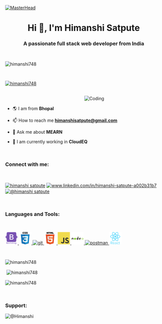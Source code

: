 [![MasterHead](https://animated-gif-creator.com/images/01/top-tools-to-improve-work-productivity-teksun_80.gif)](https://himanshi748.io)
<h1 align="center">Hi 👋, I'm Himanshi Satpute</h1>
<h3 align="center">A passionate full stack web developer from India</h3>
<br>

<p align="left"> <img src="https://komarev.com/ghpvc/?username=himanshi748&label=Profile%20views&color=0e75b6&style=flat" alt="himanshi748" /> </p><br>

<p align="left"> <a href="https://github.com/ryo-ma/github-profile-trophy"><img src="https://github-profile-trophy.vercel.app/?username=himanshi748" alt="himanshi748" /></a> </p>
<br>
<img align="right" alt="Coding" width="250" src="https://cdn.dribbble.com/users/4055494/screenshots/15215756/media/d2b66c4ca0192aa26d103448b3d1518b.gif"><br>


- 🌎 I am from **Bhopal**

- 📫 How to reach me **himanshisatpute@gmail.com**

- 💬 Ask me about **MEARN**

- 🚀 I am currently working in **CloudEQ**

<br>

<h3 align="left">Connect with me:</h3><br>
<p align="left">
<a href="https://codepen.io/himanshi satpute" target="blank"><img align="center" src="https://raw.githubusercontent.com/rahuldkjain/github-profile-readme-generator/master/src/images/icons/Social/codepen.svg" alt="himanshi satpute" height="30" width="40" /></a>
<a href="https://linkedin.com/in/www.linkedin.com/in/himanshi-satpute-a002b31b7" target="blank"><img align="center" src="https://raw.githubusercontent.com/rahuldkjain/github-profile-readme-generator/master/src/images/icons/Social/linked-in-alt.svg" alt="www.linkedin.com/in/himanshi-satpute-a002b31b7" height="30" width="40" /></a>
<a href="https://www.hackerearth.com/@himanshi satpute" target="blank"><img align="center" src="https://raw.githubusercontent.com/rahuldkjain/github-profile-readme-generator/master/src/images/icons/Social/hackerearth.svg" alt="@himanshi satpute" height="30" width="40" /></a>
</p>

<br>

<h3 align="left">Languages and Tools:</h3><br>
<p align="left"> <a href="https://getbootstrap.com" target="_blank" rel="noreferrer"> <img src="https://raw.githubusercontent.com/devicons/devicon/master/icons/bootstrap/bootstrap-plain-wordmark.svg" alt="bootstrap" width="40" height="40"/> </a> <a href="https://www.w3schools.com/css/" target="_blank" rel="noreferrer"> <img src="https://raw.githubusercontent.com/devicons/devicon/master/icons/css3/css3-original-wordmark.svg" alt="css3" width="40" height="40"/> </a> <a href="https://git-scm.com/" target="_blank" rel="noreferrer"> <img src="https://www.vectorlogo.zone/logos/git-scm/git-scm-icon.svg" alt="git" width="40" height="40"/> </a> <a href="https://www.w3.org/html/" target="_blank" rel="noreferrer"> <img src="https://raw.githubusercontent.com/devicons/devicon/master/icons/html5/html5-original-wordmark.svg" alt="html5" width="40" height="40"/> </a> <a href="https://developer.mozilla.org/en-US/docs/Web/JavaScript" target="_blank" rel="noreferrer"> <img src="https://raw.githubusercontent.com/devicons/devicon/master/icons/javascript/javascript-original.svg" alt="javascript" width="40" height="40"/> </a> <a href="https://nodejs.org" target="_blank" rel="noreferrer"> <img src="https://raw.githubusercontent.com/devicons/devicon/master/icons/nodejs/nodejs-original-wordmark.svg" alt="nodejs" width="40" height="40"/> </a> <a href="https://postman.com" target="_blank" rel="noreferrer"> <img src="https://www.vectorlogo.zone/logos/getpostman/getpostman-icon.svg" alt="postman" width="40" height="40"/> </a> <a href="https://reactjs.org/" target="_blank" rel="noreferrer"> <img src="https://raw.githubusercontent.com/devicons/devicon/master/icons/react/react-original-wordmark.svg" alt="react" width="40" height="40"/> </a> </p>
<br>

<p><img align="left" src="https://github-readme-stats.vercel.app/api/top-langs?username=himanshi748&show_icons=true&locale=en&layout=compact" alt="himanshi748" /></p>
<br>
<p>&nbsp;<img align="center" src="https://github-readme-stats.vercel.app/api?username=himanshi748&show_icons=true&locale=en" alt="himanshi748" /></p>

<p><img align="center" src="https://github-readme-streak-stats.herokuapp.com/?user=himanshi748&" alt="himanshi748" /></p>
<br>

<h3 align="left">Support:</h3>
<p><a href="https://ko-fi.com/@Himanshi"> <img align="left" src="https://cdn.ko-fi.com/cdn/kofi3.png?v=3" height="50" width="210" alt="@Himanshi" /></a></p><br><br>
